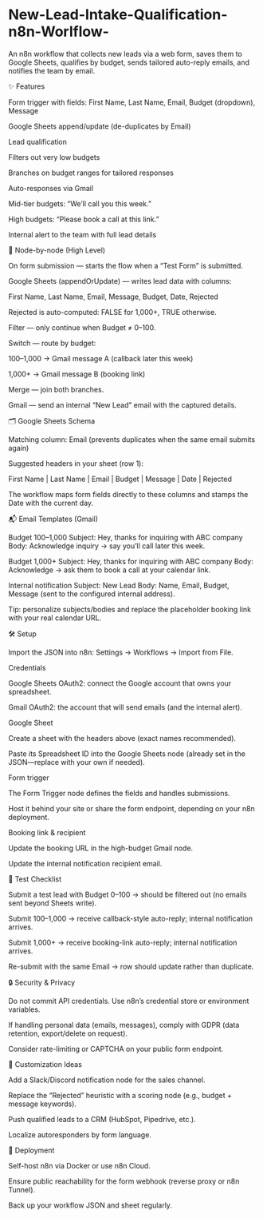 # New-Lead-Intake-Qualification-n8n-Worlflow-

An n8n workflow that collects new leads via a web form, saves them to Google Sheets, qualifies by budget, sends tailored auto-reply emails, and notifies the team by email.

✨ Features

Form trigger with fields: First Name, Last Name, Email, Budget (dropdown), Message

Google Sheets append/update (de-duplicates by Email)

Lead qualification

Filters out very low budgets

Branches on budget ranges for tailored responses

Auto-responses via Gmail

Mid-tier budgets: “We’ll call you this week.”

High budgets: “Please book a call at this link.”

Internal alert to the team with full lead details


🧩 Node-by-node (High Level)

On form submission — starts the flow when a “Test Form” is submitted.

Google Sheets (appendOrUpdate) — writes lead data with columns:

First Name, Last Name, Email, Message, Budget, Date, Rejected

Rejected is auto-computed: FALSE for 1,000+, TRUE otherwise.

Filter — only continue when Budget ≠ 0–100.

Switch — route by budget:

100–1,000 → Gmail message A (callback later this week)

1,000+ → Gmail message B (booking link)

Merge — join both branches.

Gmail — send an internal “New Lead” email with the captured details.


🗂️ Google Sheets Schema

Matching column: Email (prevents duplicates when the same email submits again)

Suggested headers in your sheet (row 1):

First Name | Last Name | Email | Budget  | Message | Date | Rejected

The workflow maps form fields directly to these columns and stamps the Date with the current day.


📬 Email Templates (Gmail)

Budget 100–1,000
Subject: Hey, thanks for inquiring with ABC company
Body: Acknowledge inquiry → say you’ll call later this week.

Budget 1,000+
Subject: Hey, thanks for inquiring with ABC company
Body: Acknowledge → ask them to book a call at your calendar link.

Internal notification
Subject: New Lead
Body: Name, Email, Budget, Message (sent to the configured internal address).

Tip: personalize subjects/bodies and replace the placeholder booking link with your real calendar URL.


🛠️ Setup

Import the JSON into n8n: Settings → Workflows → Import from File.

Credentials

Google Sheets OAuth2: connect the Google account that owns your spreadsheet.

Gmail OAuth2: the account that will send emails (and the internal alert).

Google Sheet

Create a sheet with the headers above (exact names recommended).

Paste its Spreadsheet ID into the Google Sheets node (already set in the JSON—replace with your own if needed).

Form trigger

The Form Trigger node defines the fields and handles submissions.

Host it behind your site or share the form endpoint, depending on your n8n deployment.

Booking link & recipient

Update the booking URL in the high-budget Gmail node.

Update the internal notification recipient email.

🧪 Test Checklist

Submit a test lead with Budget 0–100 → should be filtered out (no emails sent beyond Sheets write).

Submit 100–1,000 → receive callback-style auto-reply; internal notification arrives.

Submit 1,000+ → receive booking-link auto-reply; internal notification arrives.

Re-submit with the same Email → row should update rather than duplicate.

🔒 Security & Privacy

Do not commit API credentials. Use n8n’s credential store or environment variables.

If handling personal data (emails, messages), comply with GDPR (data retention, export/delete on request).

Consider rate-limiting or CAPTCHA on your public form endpoint.

🧭 Customization Ideas

Add a Slack/Discord notification node for the sales channel.

Replace the “Rejected” heuristic with a scoring node (e.g., budget + message keywords).

Push qualified leads to a CRM (HubSpot, Pipedrive, etc.).

Localize autoresponders by form language.

🐳 Deployment

Self-host n8n via Docker or use n8n Cloud.

Ensure public reachability for the form webhook (reverse proxy or n8n Tunnel).

Back up your workflow JSON and sheet regularly.
